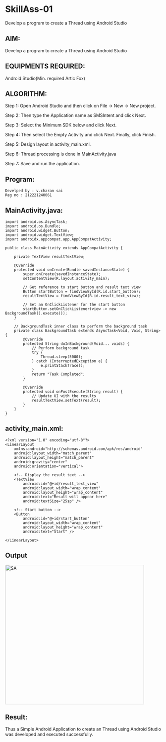 # SkillAss-01
Develop a program to create a Thread using Android Studio
## AIM:
Develop a program to create a Thread using Android Studio

## EQUIPMENTS REQUIRED:
Android Studio(Min. required Artic Fox)

## ALGORITHM:
Step 1: Open Android Studio and then click on File -> New -> New project.

Step 2: Then type the Application name as SMSIntent and click Next.

Step 3: Select the Minimum SDK below and click Next.

Step 4: Then select the Empty Activity and click Next. Finally, click Finish.

Step 5: Design layout in activity_main.xml.

Step 6: Thread processing is done in MainActivity.java

Step 7: Save and run the application.



## Program:
```
Develped by : v.charan sai
Reg no : 212221240061
```
## MainActivity.java:
```
import android.os.AsyncTask;
import android.os.Bundle;
import android.widget.Button;
import android.widget.TextView;
import androidx.appcompat.app.AppCompatActivity;

public class MainActivity extends AppCompatActivity {

	private TextView resultTextView;

	@Override
	protected void onCreate(Bundle savedInstanceState) {
		super.onCreate(savedInstanceState);
		setContentView(R.layout.activity_main);

		// Get reference to start button and result text view
		Button startButton = findViewById(R.id.start_button);
		resultTextView = findViewById(R.id.result_text_view);
		
		// Set an OnClickListener for the start button
		startButton.setOnClickListener(view -> new BackgroundTask().execute());
	}

	// BackgroundTask inner class to perform the background task
	private class BackgroundTask extends AsyncTask<Void, Void, String> {
		@Override
		protected String doInBackground(Void... voids) {
			// Perform background task
			try {
				Thread.sleep(5000);
			} catch (InterruptedException e) {
				e.printStackTrace();
			}
			return "Task Completed";
		}

		@Override
		protected void onPostExecute(String result) {
			// Update UI with the results
			resultTextView.setText(result);
		}
	}
}

```


## activity_main.xml:
```
<?xml version="1.0" encoding="utf-8"?>
<LinearLayout
	xmlns:android="http://schemas.android.com/apk/res/android"
	android:layout_width="match_parent"
	android:layout_height="match_parent"
	android:gravity="center"
	android:orientation="vertical">

	<!-- Display the result text -->
	<TextView
		android:id="@+id/result_text_view"
		android:layout_width="wrap_content"
		android:layout_height="wrap_content"
		android:text="Result will appear here"
		android:textSize="25sp" />

	<!-- Start button -->
	<Button
		android:id="@+id/start_button"
		android:layout_width="wrap_content"
		android:layout_height="wrap_content"
		android:text="Start" />
	
</LinearLayout>

```


## Output

<img width="448" alt="SA " src="https://github.com/charansai0/SkillAss-01/assets/94296221/fdf67347-8c1e-4560-89f4-16e4c67ba3b9">



## Result:
Thus a Simple Android Application to create an Thread using Android Studio was developed and executed successfully.


